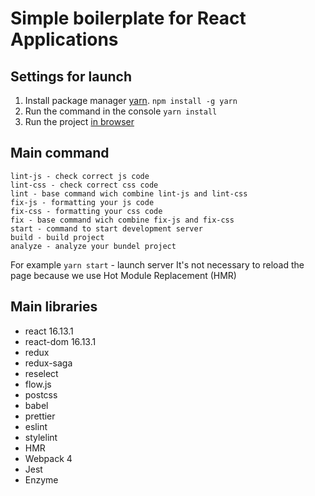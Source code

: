 <h1>Simple boilerplate for React Applications</h1>

Settings for launch
-----------------------------------

1. Install package manager [yarn](https://yarnpkg.com/).
```npm install -g yarn```
2. Run the command in the console ```yarn install```
3. Run the project [in browser](http://localhost:3000)


Main command
-----------------------------------

```
lint-js - check correct js code
lint-css - check correct css code
lint - base command wich combine lint-js and lint-css
fix-js - formatting your js code
fix-css - formatting your css code
fix - base command wich combine fix-js and fix-css
start - command to start development server
build - build project
analyze - analyze your bundel project
```

For example ```yarn start``` - launch server
It's not necessary to reload the page because we use Hot Module Replacement (HMR)


Main libraries
 -----------------------------------

- react 16.13.1
- react-dom 16.13.1
- redux
- redux-saga
- reselect
- flow.js
- postcss
- babel
- prettier
- eslint
- stylelint
- HMR
- Webpack 4
- Jest
- Enzyme
